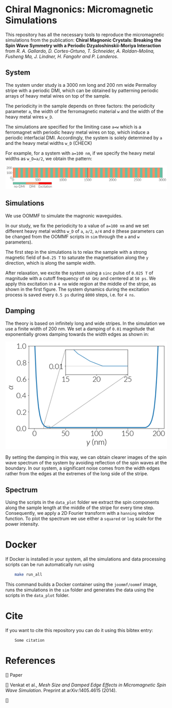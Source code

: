 # Chiral Magnonics: Micromagnetic Simulations

This repository has all the necessary tools to reproduce the micromagnetic
simulations from the publication: **Chiral Magnonic Crystals: Breaking the Spin
Wave Symmetry with a Periodic Dzyaloshinskii-Moriya Interaction** from
*R. A. Gallardo, D. Cortes-Ortuno, T. Schneider, A. Roldan-Molina,
Fusheng Ma, J. Lindner, H. Fangohr and P. Landeros*.

## System

The system under study is a 3000 nm long and 200 nm wide Permalloy stripe with
a periodic DMI, which can be obtained by patterning periodic arrays of heavy
metal wires on top of the sample.

The periodicity in the sample depends on three factors: the periodicity
parameter `a`, the width of the ferromagnetic material `w` and the width of the
heavy metal wires `w_D`.

The simulations are specified for the limiting case `a=w` which is a
ferromagnet with periodic heavy metal wires on top, which induce a periodic
interfacial DMI. Accordingly, the system is solely determined by `a` and the
heavy metal widths `w_D` (CHECK)

For example, for a system with `a=100 nm`, if we specify the heavy metal widths
as `w_D=a/2`, we obtain the pattern:

![](images/simulation_system_a100nm_w50nm.png)

## Simulations

We use OOMMF to simulate the magnonic waveguides.

In our study, we fix the periodicity to a value of `a=100 nm` and we set
different heavy metal widths `w_D` of `a`, `a/2`, `a/4` and `0` (these
parameters can be changed from the OOMMF scripts in `sim` through the
`a` and `w` parameters).

The first step in the simulations is to relax the sample with a strong magnetic
field of `B=0.25 T` to saturate the magnetisation along the `y` direction,
which is along the sample width.

After relaxation, we excite the system using a `sinc` pulse of `0.025 T` of
magnitude with a cutoff frequency of `60 GHz` and centered at `50 ps`. We apply
this excitation in a `4 nm` wide region at the middle of the stripe, as shown
in the first figure. The system dynamics during the excitation process
is saved every `0.5 ps` during `8000` steps, i.e. for `4 ns`.


## Damping

The theory is based on infinitely long and wide stripes. In the simulation we
use a finite width of 200 nm. We set a damping of `0.01` magnitude that
exponentially grows damping towards the width edges as shown in:

![](images/exponential_damping_along_width.png)

By setting the damping in this way, we can obtain clearer images of the
spin wave spectrum of the system by avoiding reflection of the spin
waves at the boundary. In our system, a significant noise comes from the
width edges rather from the edges at the extremes of the long side of
the stripe.

## Spectrum

Using the scripts in the `data_plot` folder we extract the spin components
along the sample length at the middle of the stripe for every time step.
Consequently, we apply a 2D Fourier transform with a `hanning` window function.
To plot the spectrum we use either a `squared` or `log` scale for the power
intensity.

# Docker

If Docker is installed in your system, all the simulations and data processing 
scripts can be run automatically run using

```bash
    make run_all
```

This command builds a Docker container using the `joommf/oommf` image,
runs the simulations in the `sim` folder and generates the data using
the scripts in the `data_plot` folder.

# Cite

If you want to cite this repository you can do it using this bibtex entry:

```
    Some citation
```

# References

[] Paper

[] Venkat et al., *Mesh Size and Damped Edge Effects in Micromagnetic Spin Wave
Simulation*. Preprint at arXiv:1405.4615 (2014).

[]
